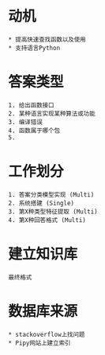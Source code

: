 # 动机
    * 提高快速查找函数以及使用
    * 支持语言Python

# 答案类型
    1. 给出函数接口
    2. 某种语言实现某种算法或功能
    3. 编译错误
    4. 函数属于哪个包
    5. 

# 工作划分
    1. 答案分类模型实现 (Multi)
    2. 系统搭建 (Single)
    3. 第X种类型特征提取 (Multi)
    4. 第X种回答格式 (Multi)

# 建立知识库
    最终格式

# 数据库来源
    * stackoverflow上找问题
    * Pipy网站上建立索引
